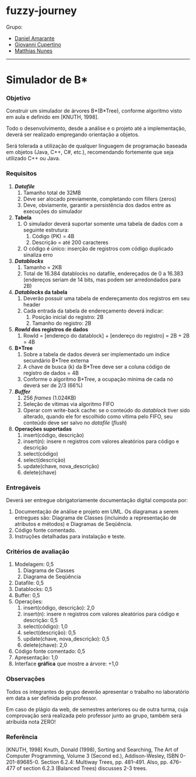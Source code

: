 # fuzzy-journey

Grupo:
* [Daniel Amarante](https://github.com/amarantedaniel)
* [Giovanni Cupertino](https://github.com/GiovanniCuper)
* [Matthias Nunes](https://github.com/execb5)

---

# Simulador de B\*

### Objetivo

Construir um simulador de árvores B\*(B\*Tree), conforme algoritmo visto em aula e
definido em [KNUTH, 1998].

Todo o desenvolvimento, desde a análise e o projeto até a implementação, deverá
ser realizado empregando orientação a objetos.

Será tolerada a utilização de qualquer linguagem de programação baseada em
objetos (Java, C++, C#, etc.), recomendando fortemente que seja utilizado C++ ou
Java.

### Requisitos

1. **_Datafile_**
	1. Tamanho total de 32MB
	2. Deve ser alocado previamente, completando com fillers (zeros)
	3. Deve, obviamente, garantir a persistência dos dados entre as execuções do
		 simulador
2. **Tabela**
	1. O simulador deverá suportar somente uma tabela de dados com a seguinte
		 estrutura:
		1. Código (PK) = 4B
		2. Descrição = até 200 caracteres
	2. O código é único: inserção de registros com código duplicado sinaliza erro
3. **_Datablocks_**
	1. Tamanho = 2KB
	2. Total de 16.384 datablocks no datafile, endereçados de 0 a 16.383
		 (endereços seriam de 14 bits, mas podem ser arredondados para 2B)
4. **_Datablocks_ da tabela**
	1. Deverão possuir uma tabela de endereçamento dos registros em seu header
	2. Cada entrada da tabela de endereçamento deverá indicar:
		1. Posição inicial do registro: 2B
		2. Tamanho do registro: 2B
5. **_RowId_ dos registros de dados**
	1. RowId = [endereço do datablock] + [endereço do registro] = 2B + 2B = 4B
6. **B\*Tree**
	1. Sobre a tabela de dados deverá ser implementado um índice secundário B\*Tree
		 externa
	2. A chave de busca (k) da B\*Tree deve ser a coluna código de registro de
		 dados = 4B
	3. Conforme o algoritmo B\*Tree, a ocupação mínima de cada nó deverá ser de
		 2/3 (66%)
7. **_Buffer_**
	1. 256 _frames_ (1.024KB)
	2. Seleção de vítimas via algoritmo FIFO
	3. Operar com write-back cache: se o conteúdo do _datablock_ tiver sido
		 alterado, quando ele for escolhido como vítima pelo FIFO, seu conteúdo deve
		 ser salvo no _datafile_ (_flush_)
8. **Operações suportadas**
	1. insert(código, descrição)
	2. insert(n): insere n registros com valores aleatórios para código e
		 descrição
	3. select(código)
	4. select(descrição)
	5. update(chave, nova\_descrição)
	6. delete(chave)

### Entregáveis

Deverá ser entregue obrigatoriamente documentação digital composta por:

1. Documentação de análise e projeto em UML. Os diagramas a serem entregues são:
	 Diagrama de Classes (incluindo a representação de atributos e métodos) e
	 Diagramas de Seqüência.
2. Código fonte comentado.
3. Instruções detalhadas para instalação e teste.

### Critérios de avaliação

1. Modelagem: 0,5
	1. Diagrama de Classes
	2. Diagrama de Seqüência
2. Datafile: 0,5
3. Datablocks: 0,5
4. Buffer: 0,5
5. Operações:
	1. insert(código, descrição): 2,0
	2. insert(n): insere n registros com valores aleatórios para código e
		 descrição: 0,5
	3. select(código): 1,0
	4. select(descrição): 0,5
	5. update(chave, nova\_descrição): 0,5
	6. delete(chave): 2,0
6. Código fonte comentado: 0,5
7. Apresentação: 1,0
8. Interface **gráfica** que mostre a árvore: +1,0

### Observações

Todos os integrantes do grupo deverão apresentar o trabalho no laboratório em
data a ser definida pelo professor.

Em caso de plágio da web, de semestres anteriores ou de outra turma, cuja
comprovação será realizada pelo professor junto ao grupo, também será atribuída
nota ZERO!

### Referência

[KNUTH, 1998] Knuth, Donald (1998), Sorting and Searching, The Art of Computer
Programming, Volume 3 (Second ed.), Addison-Wesley, ISBN 0-201-89685-0. Section
6.2.4: Multiway Trees, pp. 481–491. Also, pp. 476–477 of section 6.2.3 (Balanced
Trees) discusses 2-3 trees.
